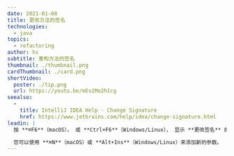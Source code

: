 ```yaml
---
date: 2021-01-08
title: 更改方法的签名
technologies:
  - java
topics:
  - refactoring
author: hs
subtitle: 重构方法的签名
thumbnail: ./thumbnail.png
cardThumbnail: ./card.png
shortVideo:
  poster: ./tip.png
  url: https://youtu.be/mEs1Mo2h1cg
seealso:
  - 
    title: IntelliJ IDEA Help - Change Signature
    href: https://www.jetbrains.com/help/idea/change-signature.html
leadin: |
  按 **⌘F6**（macOS）， 或 **Ctrl+F6**（Windows/Linux）， 显示 **更改签名** 的对话。 您可以在这里添加或删除方法的参数。

  您可以使用 **⌘N**（macOS）或 **Alt+Ins**（Windows/Linux）来添加新的参数。
---
```


